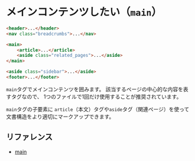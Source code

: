 # メインコンテンツしたい（`main`）

```html
<header>...</header>
<nav class="breadcrumbs">...</nav>

<main>
    <article>...</article>
    <aside class="related_pages">...</aside>
</main>

<aside class="sidebar">...</aside>
<footer>...</footer>
```

`main`タグでメインコンテンツを囲みます。
該当するページの中心的な内容を表すタグなので、
1つのファイルで1回だけ使用することが推奨されています。

`main`タグの子要素に
`article`（本文）タグや`aside`タグ（関連ページ）を使って
文書構造をより適切にマークアップできます。

## リファレンス

- [main](https://developer.mozilla.org/ja/docs/Web/HTML/Element/main)
